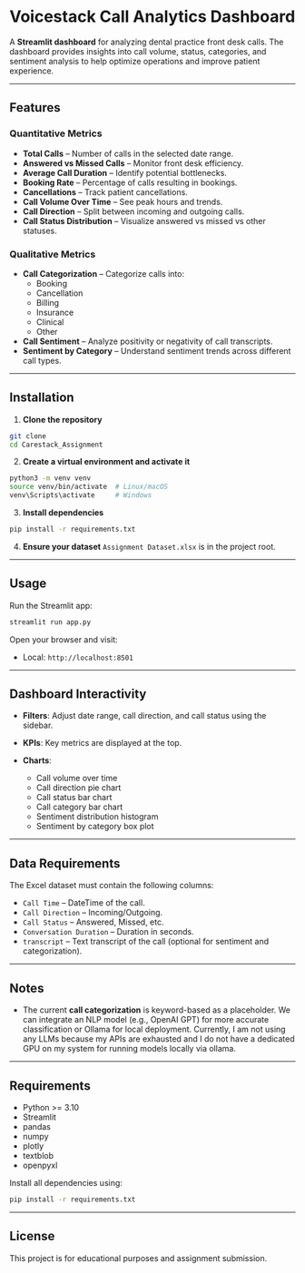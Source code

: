 # Voicestack Call Analytics Dashboard

A **Streamlit dashboard** for analyzing dental practice front desk calls. The dashboard provides insights into call volume, status, categories, and sentiment analysis to help optimize operations and improve patient experience.

---

## Features

### Quantitative Metrics
- **Total Calls** – Number of calls in the selected date range.
- **Answered vs Missed Calls** – Monitor front desk efficiency.
- **Average Call Duration** – Identify potential bottlenecks.
- **Booking Rate** – Percentage of calls resulting in bookings.
- **Cancellations** – Track patient cancellations.
- **Call Volume Over Time** – See peak hours and trends.
- **Call Direction** – Split between incoming and outgoing calls.
- **Call Status Distribution** – Visualize answered vs missed vs other statuses.

### Qualitative Metrics
- **Call Categorization** – Categorize calls into:
  - Booking
  - Cancellation
  - Billing
  - Insurance
  - Clinical
  - Other
- **Call Sentiment** – Analyze positivity or negativity of call transcripts.
- **Sentiment by Category** – Understand sentiment trends across different call types.

---

## Installation

1. **Clone the repository**

```bash
git clone 
cd Carestack_Assignment
````

2. **Create a virtual environment and activate it**

```bash
python3 -m venv venv
source venv/bin/activate  # Linux/macOS
venv\Scripts\activate     # Windows
```

3. **Install dependencies**

```bash
pip install -r requirements.txt
```

4. **Ensure your dataset** `Assignment Dataset.xlsx` is in the project root.

---

## Usage

Run the Streamlit app:

```bash
streamlit run app.py
```

Open your browser and visit:

* Local: `http://localhost:8501`

---

## Dashboard Interactivity

* **Filters**: Adjust date range, call direction, and call status using the sidebar.
* **KPIs**: Key metrics are displayed at the top.
* **Charts**:

  * Call volume over time
  * Call direction pie chart
  * Call status bar chart
  * Call category bar chart
  * Sentiment distribution histogram
  * Sentiment by category box plot

---

## Data Requirements

The Excel dataset must contain the following columns:

* `Call Time` – DateTime of the call.
* `Call Direction` – Incoming/Outgoing.
* `Call Status` – Answered, Missed, etc.
* `Conversation Duration` – Duration in seconds.
* `transcript` – Text transcript of the call (optional for sentiment and categorization).

---

## Notes

* The current **call categorization** is keyword-based as a placeholder. We can integrate an NLP model (e.g., OpenAI GPT) for more accurate classification or Ollama for local deployment. Currently, I am not using any LLMs because my APIs are exhausted and I do not have a dedicated GPU on my system for running models locally via ollama.
---

## Requirements

* Python >= 3.10
* Streamlit
* pandas
* numpy
* plotly
* textblob
* openpyxl

Install all dependencies using:

```bash
pip install -r requirements.txt
```

---

## License

This project is for educational purposes and assignment submission.